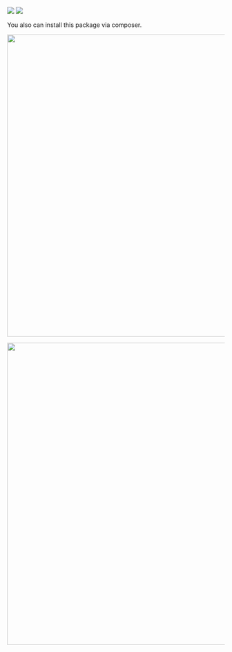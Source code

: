 <a href="https://codeclimate.com/github/Rustam-Amirov/php-project-lvl1/maintainability"><img src="https://api.codeclimate.com/v1/badges/5b9de7079ec18df5ce61/maintainability" /></a>
<a href="https://codeclimate.com/github/Rustam-Amirov/php-project-lvl1/test_coverage"><img src="https://api.codeclimate.com/v1/badges/5b9de7079ec18df5ce61/test_coverage" /></a>



You also can install this package via composer.

<a href="https://asciinema.org/a/d2al4s6UNZ5YLbs892HIqUdec"><img src="https://asciinema.org/a/d2al4s6UNZ5YLbs892HIqUdec.png" width="700"/></a>

<a href="https://asciinema.org/a/nxxSneVxBnSuK6zDLBBh4Dhyp"><img src="https://asciinema.org/a/nxxSneVxBnSuK6zDLBBh4Dhyp.png" width="700"/></a>
